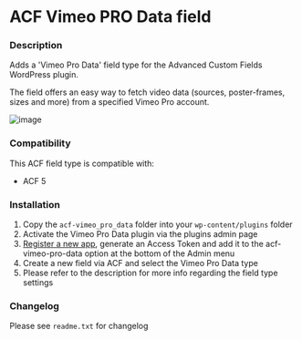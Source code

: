 # ACF Vimeo PRO Data field

### Description

Adds a 'Vimeo Pro Data' field type for the Advanced Custom Fields WordPress plugin.

The field offers an easy way to fetch video data (sources, poster-frames, sizes and more) from a specified Vimeo Pro account.

![image](https://user-images.githubusercontent.com/557990/30244505-2fc60e04-95bf-11e7-99e4-c8fe1800647b.png)

### Compatibility

This ACF field type is compatible with:
* ACF 5

### Installation

1. Copy the `acf-vimeo_pro_data` folder into your `wp-content/plugins` folder
2. Activate the Vimeo Pro Data plugin via the plugins admin page
3. [Register a new app](https://developer.vimeo.com/api/start), generate an Access Token and add it to the acf-vimeo-pro-data option at the bottom of the Admin menu
4. Create a new field via ACF and select the Vimeo Pro Data type
5. Please refer to the description for more info regarding the field type settings

### Changelog
Please see `readme.txt` for changelog
